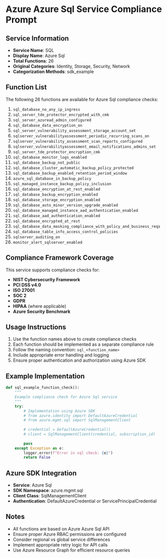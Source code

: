 # Azure Azure Sql Service Compliance Prompt

## Service Information
- **Service Name**: SQL
- **Display Name**: Azure Sql
- **Total Functions**: 26
- **Original Categories**: Identity, Storage, Security, Network
- **Categorization Methods**: sdk_example

## Function List
The following 26 functions are available for Azure Sql compliance checks:

1. `sql_database_no_any_ip_ingress`
2. `sql_server_tde_protector_encrypted_with_cmk`
3. `sql_server_azuread_admin_configured`
4. `sql_database_data_encryption_on`
5. `sql_server_vulnerability_assessment_storage_account_set`
6. `sqlserver_vulnerabilityassessment_periodic_recurring_scans_on`
7. `sqlserver_vulnerability_assessment_scan_reports_configured`
8. `sqlserver_vulnerabilityassessment_email_notifications_admins_set`
9. `sql_server_tde_protector_encryption_cmk`
10. `sql_database_monitor_logs_enabled`
11. `sql_database_backup_not_public`
12. `sql_database_cluster_automatic_backup_policy_protected`
13. `sql_database_backup_enabled_retention_period_window`
14. `azure_sql_database_in_backup_policy`
15. `sql_managed_instance_backup_policy_inclusion`
16. `sql_database_encryption_at_rest_enabled`
17. `sql_database_backup_encryption_enabled`
18. `sql_database_storage_encryption_enabled`
19. `sql_database_auto_minor_version_upgrade_enabled`
20. `sql_database_managed_instance_aad_authentication_enabled`
21. `sql_database_aad_authentication_enabled`
22. `sql_database_encrypted_at_rest`
23. `sql_database_data_masking_compliance_with_policy_and_business_reqs`
24. `sql_database_table_info_access_control_policies`
25. `sqlserver_auditing_on`
26. `monitor_alert_sqlserver_enabled`


## Compliance Framework Coverage
This service supports compliance checks for:
- **NIST Cybersecurity Framework**
- **PCI DSS v4.0**
- **ISO 27001**
- **SOC 2**
- **GDPR**
- **HIPAA** (where applicable)
- **Azure Security Benchmark**

## Usage Instructions
1. Use the function names above to create compliance checks
2. Each function should be implemented as a separate compliance rule
3. Follow the naming convention: `sql_<function_name>`
4. Include appropriate error handling and logging
5. Ensure proper authentication and authorization using Azure SDK

## Example Implementation
```python
def sql_example_function_check():
    """
    Example compliance check for Azure Sql service
    """
    try:
        # Implementation using Azure SDK
        # from azure.identity import DefaultAzureCredential
        # from azure.mgmt.sql import SqlManagementClient
        
        # credential = DefaultAzureCredential()
        # client = SqlManagementClient(credential, subscription_id)
        
        pass
    except Exception as e:
        logger.error(f"Error in sql check: {e}")
        return False
```

## Azure SDK Integration
- **Service**: Azure Sql
- **SDK Namespace**: azure.mgmt.sql
- **Client Class**: SqlManagementClient
- **Authentication**: DefaultAzureCredential or ServicePrincipalCredential

## Notes
- All functions are based on Azure Azure Sql API
- Ensure proper Azure RBAC permissions are configured
- Consider regional vs global service differences
- Implement appropriate retry logic for API calls
- Use Azure Resource Graph for efficient resource queries
